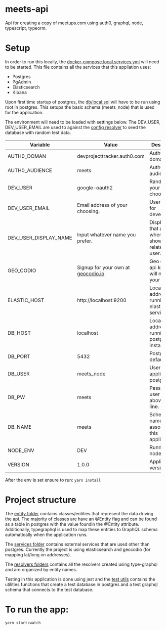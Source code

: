 # meets-api
Api for creating a copy of meetups.com using auth0, graphql, node, typescript, typeorm.

# Setup
In order to run this locally, the [docker-compose.local.services.yml](https://github.com/mohanwer/meets-api/blob/master/docker-compose.local.services.yml)
will need to be started. This file contains all the services that this appliation uses:
- Postgres
- PgAdmin
- Elasticsearch
- Kibana

Upon first time startup of postgres, the [db/local.sql](https://github.com/mohanwer/meets-api/blob/master/db/local.sql) will have to be run using root in postgres.
This setups the basic schema (meets_node) that is used for the application.

The environment will need to be loaded with settings below. The DEV_USER, DEV_USER_EMAIL are used to against the [config resolver](https://github.com/mohanwer/meets-api/blob/32f99a224b30ecff007954e00101955aa27091d9/src/resolvers/configuration/ConfigResolver.ts#L27) to seed the database with random test data.

| Variable | Value | Description |
| ----------- | ----------- | ----------- |
|AUTH0_DOMAN| devprojecttracker.auth0.com | Auth0 domain.|
|AUTH0_AUDIENCE| meets | Auth0 audience. |
|DEV_USER|google-oauth2| Random ID of your choosing.| This is just the ID of the user that comes from auth 0. For development set it what ever you prefer. |
|DEV_USER_EMAIL| Email address of your choosing. | User email for development. 
|DEV_USER_DISPLAY_NAME| Input whatever name you prefer. | Display name that appears when showing data related to user. |
|GEO_CODIO| Signup for your own at [geocodio.io](https://www.geocod.io/)| Geo codio api key. You will need your own. |
|ELASTIC_HOST|http://localhost:9200| Local address for running elastic service. |
|DB_HOST|localhost| Local address for running postgres instance. |
|DB_PORT|5432| Postgres default port. |
|DB_USER|meets_node| User for this application in postgres. |
|DB_PW|meets| Password for user name above this line. |
|DB_NAME|meets| Schema name associated to this application |
|NODE_ENV|DEV| Running node env. |
|VERSION|1.0.0| Application version. |

After the env is set ensure to run: `yarn install`

# Project structure
The [entity folder](https://github.com/mohanwer/meets-api/tree/master/src/entity) contains classes/entities that represent the data driving the api. The majority of classes are have an @Entity flag and can be found as a table in postgres with the value foundin the @Entity attribute.
Additionally, typegraphql is used to map these entities to GraphQL schema automatically when the application runs.

The [services folder](https://github.com/mohanwer/meets-api/tree/master/src/services) contains external services that are used other than postgres. Currently the project is using elasticsearch and geocodio (for mapping lat/long on addresses).

The [resolvers folders](https://github.com/mohanwer/meets-api/tree/master/src/resolvers) contains all the resolvers created using type-graphql and are organized by entity names.

Testing in this application is done using jest and the [test utils](https://github.com/mohanwer/meets-api/tree/master/src/test-utils) contains the utilities functions that create a test database in postgres and a test graphql schema that connects to the test database.

# To run the app:
`yarn start:watch`

